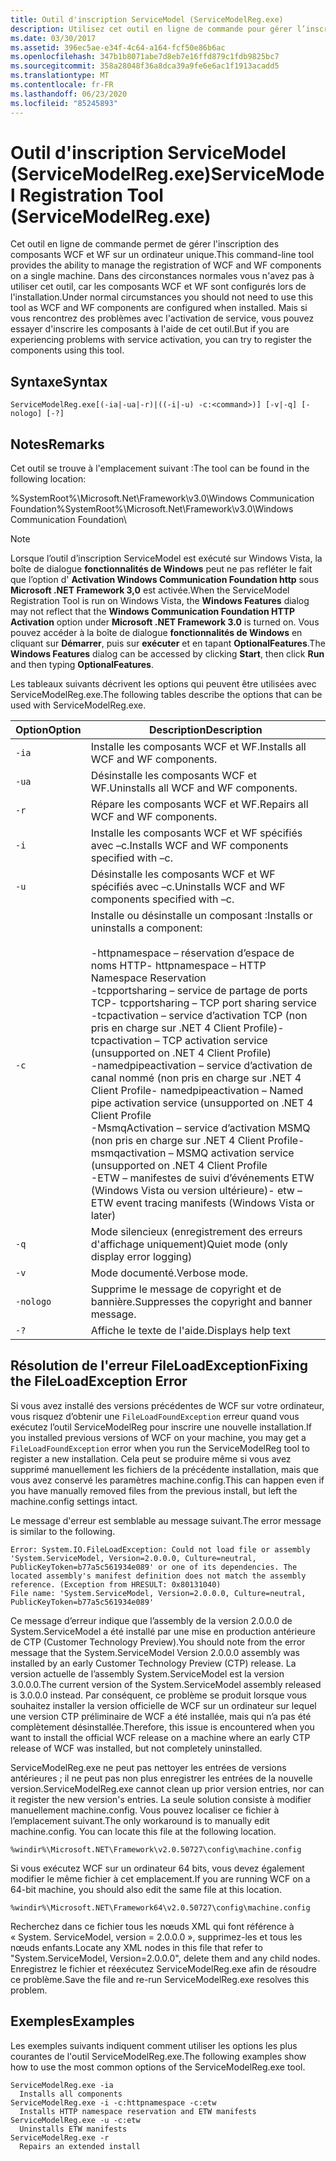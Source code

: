 ```yaml
---
title: Outil d'inscription ServiceModel (ServiceModelReg.exe)
description: Utilisez cet outil en ligne de commande pour gérer l’inscription des composants WCF et WF sur un ordinateur unique si vous rencontrez des problèmes avec l’activation du service.
ms.date: 03/30/2017
ms.assetid: 396ec5ae-e34f-4c64-a164-fcf50e86b6ac
ms.openlocfilehash: 347b1b8071abe7d8eb7e16ffd879c1fdb9825bc7
ms.sourcegitcommit: 358a28048f36a8dca39a9fe6e6ac1f1913acadd5
ms.translationtype: MT
ms.contentlocale: fr-FR
ms.lasthandoff: 06/23/2020
ms.locfileid: "85245893"
---
```

# <a name="servicemodel-registration-tool-servicemodelregexe"></a><span data-ttu-id="ba4c2-103">Outil d'inscription ServiceModel (ServiceModelReg.exe)</span><span class="sxs-lookup"><span data-stu-id="ba4c2-103">ServiceModel Registration Tool (ServiceModelReg.exe)</span></span>
<span data-ttu-id="ba4c2-104">Cet outil en ligne de commande permet de gérer l'inscription des composants WCF et WF sur un ordinateur unique.</span><span class="sxs-lookup"><span data-stu-id="ba4c2-104">This command-line tool provides the ability to manage the registration of WCF and WF components on a single machine.</span></span> <span data-ttu-id="ba4c2-105">Dans des circonstances normales vous n'avez pas à utiliser cet outil, car les composants WCF et WF sont configurés lors de l'installation.</span><span class="sxs-lookup"><span data-stu-id="ba4c2-105">Under normal circumstances you should not need to use this tool as WCF and WF components are configured when installed.</span></span> <span data-ttu-id="ba4c2-106">Mais si vous rencontrez des problèmes avec l'activation de service, vous pouvez essayer d'inscrire les composants à l'aide de cet outil.</span><span class="sxs-lookup"><span data-stu-id="ba4c2-106">But if you are experiencing problems with service activation, you can try to register the components using this tool.</span></span>  
  
## <a name="syntax"></a><span data-ttu-id="ba4c2-107">Syntaxe</span><span class="sxs-lookup"><span data-stu-id="ba4c2-107">Syntax</span></span>  
  
```console  
ServiceModelReg.exe[(-ia|-ua|-r)|((-i|-u) -c:<command>)] [-v|-q] [-nologo] [-?]  
```  
  
## <a name="remarks"></a><span data-ttu-id="ba4c2-108">Notes</span><span class="sxs-lookup"><span data-stu-id="ba4c2-108">Remarks</span></span>  
 <span data-ttu-id="ba4c2-109">Cet outil se trouve à l'emplacement suivant :</span><span class="sxs-lookup"><span data-stu-id="ba4c2-109">The tool can be found in the following location:</span></span>  
  
 <span data-ttu-id="ba4c2-110">%SystemRoot%\Microsoft.Net\Framework\v3.0\Windows Communication Foundation</span><span class="sxs-lookup"><span data-stu-id="ba4c2-110">%SystemRoot%\Microsoft.Net\Framework\v3.0\Windows Communication Foundation</span></span>\  
  
> [!NOTE]
> <span data-ttu-id="ba4c2-111">Lorsque l’outil d’inscription ServiceModel est exécuté sur Windows Vista, la boîte de dialogue **fonctionnalités de Windows** peut ne pas refléter le fait que l’option d' **Activation Windows Communication Foundation http** sous **Microsoft .NET Framework 3,0** est activée.</span><span class="sxs-lookup"><span data-stu-id="ba4c2-111">When the ServiceModel Registration Tool is run on Windows Vista, the **Windows Features** dialog may not reflect that the **Windows Communication Foundation HTTP Activation** option under **Microsoft .NET Framework 3.0** is turned on.</span></span> <span data-ttu-id="ba4c2-112">Vous pouvez accéder à la boîte de dialogue **fonctionnalités de Windows** en cliquant sur **Démarrer**, puis sur **exécuter** et en tapant **OptionalFeatures**.</span><span class="sxs-lookup"><span data-stu-id="ba4c2-112">The **Windows Features** dialog can be accessed by clicking **Start**, then click **Run** and then typing **OptionalFeatures**.</span></span>  
  
 <span data-ttu-id="ba4c2-113">Les tableaux suivants décrivent les options qui peuvent être utilisées avec ServiceModelReg.exe.</span><span class="sxs-lookup"><span data-stu-id="ba4c2-113">The following tables describe the options that can be used with ServiceModelReg.exe.</span></span>  
  
|<span data-ttu-id="ba4c2-114">Option</span><span class="sxs-lookup"><span data-stu-id="ba4c2-114">Option</span></span>|<span data-ttu-id="ba4c2-115">Description</span><span class="sxs-lookup"><span data-stu-id="ba4c2-115">Description</span></span>|  
|------------|-----------------|  
|`-ia`|<span data-ttu-id="ba4c2-116">Installe les composants WCF et WF.</span><span class="sxs-lookup"><span data-stu-id="ba4c2-116">Installs all WCF and WF components.</span></span>|  
|`-ua`|<span data-ttu-id="ba4c2-117">Désinstalle les composants WCF et WF.</span><span class="sxs-lookup"><span data-stu-id="ba4c2-117">Uninstalls all WCF and WF components.</span></span>|  
|`-r`|<span data-ttu-id="ba4c2-118">Répare les composants WCF et WF.</span><span class="sxs-lookup"><span data-stu-id="ba4c2-118">Repairs all WCF and WF components.</span></span>|  
|`-i`|<span data-ttu-id="ba4c2-119">Installe les composants WCF et WF spécifiés avec –c.</span><span class="sxs-lookup"><span data-stu-id="ba4c2-119">Installs WCF and WF components specified with –c.</span></span>|  
|`-u`|<span data-ttu-id="ba4c2-120">Désinstalle les composants WCF et WF spécifiés avec –c.</span><span class="sxs-lookup"><span data-stu-id="ba4c2-120">Uninstalls WCF and WF components specified with –c.</span></span>|  
|`-c`|<span data-ttu-id="ba4c2-121">Installe ou désinstalle un composant :</span><span class="sxs-lookup"><span data-stu-id="ba4c2-121">Installs or uninstalls a component:</span></span><br /><br /> <span data-ttu-id="ba4c2-122">-httpnamespace – réservation d’espace de noms HTTP</span><span class="sxs-lookup"><span data-stu-id="ba4c2-122">-   httpnamespace – HTTP Namespace Reservation</span></span><br /><span data-ttu-id="ba4c2-123">-tcpportsharing – service de partage de ports TCP</span><span class="sxs-lookup"><span data-stu-id="ba4c2-123">-   tcpportsharing – TCP port sharing service</span></span><br /><span data-ttu-id="ba4c2-124">-tcpactivation – service d’activation TCP (non pris en charge sur .NET 4 Client Profile)</span><span class="sxs-lookup"><span data-stu-id="ba4c2-124">-   tcpactivation – TCP activation service (unsupported on .NET 4 Client Profile)</span></span><br /><span data-ttu-id="ba4c2-125">-namedpipeactivation – service d’activation de canal nommé (non pris en charge sur .NET 4 Client Profile</span><span class="sxs-lookup"><span data-stu-id="ba4c2-125">-   namedpipeactivation – Named pipe activation service (unsupported on .NET 4 Client Profile</span></span><br /><span data-ttu-id="ba4c2-126">-MsmqActivation – service d’activation MSMQ (non pris en charge sur .NET 4 Client Profile</span><span class="sxs-lookup"><span data-stu-id="ba4c2-126">-   msmqactivation – MSMQ activation service (unsupported on .NET 4 Client Profile</span></span><br /><span data-ttu-id="ba4c2-127">-ETW – manifestes de suivi d’événements ETW (Windows Vista ou version ultérieure)</span><span class="sxs-lookup"><span data-stu-id="ba4c2-127">-   etw – ETW event tracing manifests (Windows Vista or later)</span></span>|  
|`-q`|<span data-ttu-id="ba4c2-128">Mode silencieux (enregistrement des erreurs d'affichage uniquement)</span><span class="sxs-lookup"><span data-stu-id="ba4c2-128">Quiet mode (only display error logging)</span></span>|  
|`-v`|<span data-ttu-id="ba4c2-129">Mode documenté.</span><span class="sxs-lookup"><span data-stu-id="ba4c2-129">Verbose mode.</span></span>|  
|`-nologo`|<span data-ttu-id="ba4c2-130">Supprime le message de copyright et de bannière.</span><span class="sxs-lookup"><span data-stu-id="ba4c2-130">Suppresses the copyright and banner message.</span></span>|  
|`-?`|<span data-ttu-id="ba4c2-131">Affiche le texte de l'aide.</span><span class="sxs-lookup"><span data-stu-id="ba4c2-131">Displays help text</span></span>|  
  
## <a name="fixing-the-fileloadexception-error"></a><span data-ttu-id="ba4c2-132">Résolution de l'erreur FileLoadException</span><span class="sxs-lookup"><span data-stu-id="ba4c2-132">Fixing the FileLoadException Error</span></span>  
 <span data-ttu-id="ba4c2-133">Si vous avez installé des versions précédentes de WCF sur votre ordinateur, vous risquez d’obtenir une `FileLoadFoundException` erreur quand vous exécutez l’outil ServiceModelReg pour inscrire une nouvelle installation.</span><span class="sxs-lookup"><span data-stu-id="ba4c2-133">If you installed previous versions of WCF on your machine, you may get a `FileLoadFoundException` error when you run the ServiceModelReg tool to register a new installation.</span></span> <span data-ttu-id="ba4c2-134">Cela peut se produire même si vous avez supprimé manuellement les fichiers de la précédente installation, mais que vous avez conservé les paramètres machine.config.</span><span class="sxs-lookup"><span data-stu-id="ba4c2-134">This can happen even if you have manually removed files from the previous install, but left the machine.config settings intact.</span></span>  
  
 <span data-ttu-id="ba4c2-135">Le message d'erreur est semblable au message suivant.</span><span class="sxs-lookup"><span data-stu-id="ba4c2-135">The error message is similar to the following.</span></span>  
  
```console  
Error: System.IO.FileLoadException: Could not load file or assembly 'System.ServiceModel, Version=2.0.0.0, Culture=neutral, PublicKeyToken=b77a5c561934e089' or one of its dependencies. The located assembly's manifest definition does not match the assembly reference. (Exception from HRESULT: 0x80131040)  
File name: 'System.ServiceModel, Version=2.0.0.0, Culture=neutral, PublicKeyToken=b77a5c561934e089'  
```  
  
 <span data-ttu-id="ba4c2-136">Ce message d’erreur indique que l’assembly de la version 2.0.0.0 de System.ServiceModel a été installé par une mise en production antérieure de CTP (Customer Technology Preview).</span><span class="sxs-lookup"><span data-stu-id="ba4c2-136">You should note from the error message that the System.ServiceModel Version 2.0.0.0 assembly was installed by an early Customer Technology Preview (CTP) release.</span></span> <span data-ttu-id="ba4c2-137">La version actuelle de l’assembly System.ServiceModel est la version 3.0.0.0.</span><span class="sxs-lookup"><span data-stu-id="ba4c2-137">The current version of the System.ServiceModel assembly released is 3.0.0.0 instead.</span></span> <span data-ttu-id="ba4c2-138">Par conséquent, ce problème se produit lorsque vous souhaitez installer la version officielle de WCF sur un ordinateur sur lequel une version CTP préliminaire de WCF a été installée, mais qui n’a pas été complètement désinstallée.</span><span class="sxs-lookup"><span data-stu-id="ba4c2-138">Therefore, this issue is encountered when you want to install the official WCF release on a machine where an early CTP release of WCF was installed, but not completely uninstalled.</span></span>  
  
 <span data-ttu-id="ba4c2-139">ServiceModelReg.exe ne peut pas nettoyer les entrées de versions antérieures ; il ne peut pas non plus enregistrer les entrées de la nouvelle version.</span><span class="sxs-lookup"><span data-stu-id="ba4c2-139">ServiceModelReg.exe cannot clean up prior version entries, nor can it register the new version's entries.</span></span> <span data-ttu-id="ba4c2-140">La seule solution consiste à modifier manuellement machine.config. Vous pouvez localiser ce fichier à l’emplacement suivant.</span><span class="sxs-lookup"><span data-stu-id="ba4c2-140">The only workaround is to manually edit machine.config. You can locate this file at the following location.</span></span>  
  
```console  
%windir%\Microsoft.NET\Framework\v2.0.50727\config\machine.config
```  
  
 <span data-ttu-id="ba4c2-141">Si vous exécutez WCF sur un ordinateur 64 bits, vous devez également modifier le même fichier à cet emplacement.</span><span class="sxs-lookup"><span data-stu-id="ba4c2-141">If you are running WCF on a 64-bit machine, you should also edit the same file at this location.</span></span>  
  
```console  
%windir%\Microsoft.NET\Framework64\v2.0.50727\config\machine.config
```  
  
 <span data-ttu-id="ba4c2-142">Recherchez dans ce fichier tous les nœuds XML qui font référence à « System. ServiceModel, version = 2.0.0.0 », supprimez-les et tous les nœuds enfants.</span><span class="sxs-lookup"><span data-stu-id="ba4c2-142">Locate any XML nodes in this file that refer to "System.ServiceModel, Version=2.0.0.0", delete them and any child nodes.</span></span> <span data-ttu-id="ba4c2-143">Enregistrez le fichier et réexécutez ServiceModelReg.exe afin de résoudre ce problème.</span><span class="sxs-lookup"><span data-stu-id="ba4c2-143">Save the file and re-run ServiceModelReg.exe resolves this problem.</span></span>  
  
## <a name="examples"></a><span data-ttu-id="ba4c2-144">Exemples</span><span class="sxs-lookup"><span data-stu-id="ba4c2-144">Examples</span></span>  
 <span data-ttu-id="ba4c2-145">Les exemples suivants indiquent comment utiliser les options les plus courantes de l'outil ServiceModelReg.exe.</span><span class="sxs-lookup"><span data-stu-id="ba4c2-145">The following examples show how to use the most common options of the ServiceModelReg.exe tool.</span></span>  
  
```console  
ServiceModelReg.exe -ia  
  Installs all components  
ServiceModelReg.exe -i -c:httpnamespace -c:etw  
  Installs HTTP namespace reservation and ETW manifests  
ServiceModelReg.exe -u -c:etw  
  Uninstalls ETW manifests  
ServiceModelReg.exe -r  
  Repairs an extended install  
```
